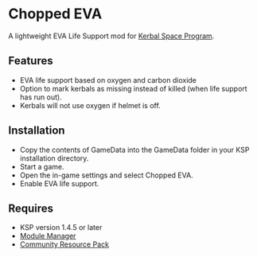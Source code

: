 # Chopped EVA

A lightweight EVA Life Support mod for [Kerbal Space Program](https://www.kerbalspaceprogram.com).

Features
----------------------------
* EVA life support based on oxygen and carbon dioxide
* Option to mark kerbals as missing instead of killed (when life support has run out).
* Kerbals will not use oxygen if helmet is off.

Installation
----------------------------
* Copy the contents of GameData into the GameData folder in your KSP installation directory.
* Start a game.
* Open the in-game settings and select Chopped EVA.
* Enable EVA life support.

Requires
----------------------------
* KSP version 1.4.5 or later
* [Module Manager](https://github.com/sarbian/ModuleManager/releases)
* [Community Resource Pack](https://github.com/BobPalmer/CommunityResourcePack/releases)
